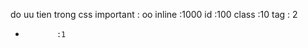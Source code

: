 do uu tien trong css
important    : oo
inline       :1000
id           :100
class        :10
tag          : 2
*            :1
